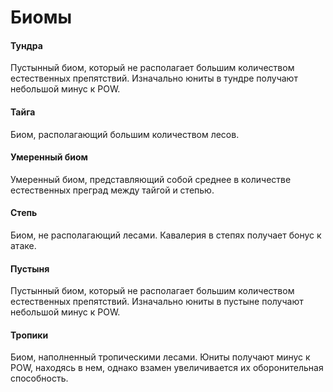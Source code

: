# Биомы

#### Тундра

Пустынный биом, который не располагает большим количеством естественных
препятствий. Изначально юниты в тундре получают небольшой минус к POW.

#### Тайга

Биом, располагающий большим количеством лесов.

#### Умеренный биом

Умеренный биом, представляющий собой среднее в количестве естественных преград
между тайгой и степью.

#### Степь

Биом, не располагающий лесами. Кавалерия в степях получает бонус к атаке.

#### Пустыня

Пустынный биом, который не располагает большим количеством естественных
препятствий. Изначально юниты в пустыне получают небольшой минус к POW.

#### Тропики

Биом, наполненный тропическими лесами.
Юниты получают минус к POW, находясь в нем, однако взамен увеличивается их
оборонительная способность.
